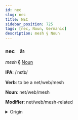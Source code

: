```yaml
---
id: nec
slug: nec
title: NEC
sidebar_position: 725
tags: [nec, Noun, Germanic]
description: mesh § Noun
---
```


### nec&emsp;<span kind="abugida">ƨ̄ɿ</span>

*mesh* **§** [Noun](../../tags/Noun)

**IPA**: /ˈnɛt͡ɕ/

**Verb**: to be a net/web/mesh

**Noun**: net/web/mesh

**Modifier**: net/web/mesh-related

<details>
    <summary>Origin</summary>
    German Netz /nɛt͡s/<br/>
    <em>Germanic Language Family</em>
</details>